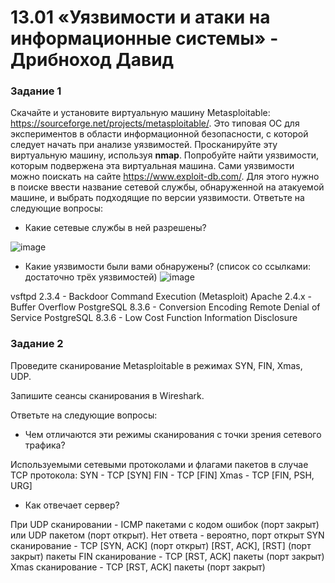 # 13.01 «Уязвимости и атаки на информационные системы» - Дрибноход Давид

### Задание 1

Скачайте и установите виртуальную машину Metasploitable: https://sourceforge.net/projects/metasploitable/.
Это типовая ОС для экспериментов в области информационной безопасности, с которой следует начать при анализе уязвимостей.
Просканируйте эту виртуальную машину, используя **nmap**.
Попробуйте найти уязвимости, которым подвержена эта виртуальная машина.
Сами уязвимости можно поискать на сайте https://www.exploit-db.com/.
Для этого нужно в поиске ввести название сетевой службы, обнаруженной на атакуемой машине, и выбрать подходящие по версии уязвимости.
Ответьте на следующие вопросы:

- Какие сетевые службы в ней разрешены?

![image](https://github.com/DrDavidN/13-01hw/assets/128225763/c96f9e82-7e83-4ae2-a627-3039885edabb)

- Какие уязвимости были вами обнаружены? (список со ссылками: достаточно трёх уязвимостей)
![image](https://github.com/DrDavidN/13-01hw/assets/128225763/d99f5fb0-06f3-4b9f-aba7-aac97c9a7031)

vsftpd 2.3.4 - Backdoor Command Execution (Metasploit)
Apache 2.4.x - Buffer Overflow
PostgreSQL 8.3.6 - Conversion Encoding Remote Denial of Service
PostgreSQL 8.3.6 - Low Cost Function Information Disclosure

### Задание 2

Проведите сканирование Metasploitable в режимах SYN, FIN, Xmas, UDP.

Запишите сеансы сканирования в Wireshark.

Ответьте на следующие вопросы:

- Чем отличаются эти режимы сканирования с точки зрения сетевого трафика?

Используемыми сетевыми протоколами и флагами пакетов в случае TCP протокола:
SYN - TCP [SYN]
FIN - TCP [FIN]
Xmas - TCP [FIN, PSH, URG]

- Как отвечает сервер?

При UDP сканировании - ICMP пакетами с кодом ошибок (порт закрыт) или UDP пакетом (порт открыт). Нет ответа - вероятно, порт открыт
SYN сканирование - TCP [SYN, ACK] (порт открыт) [RST, ACK], [RST] (порт закрыт) пакеты
FIN сканирование - TCP [RST, ACK] пакеты (порт закрыт)
Xmas сканирование - TCP [RST, ACK] пакеты (порт закрыт)
